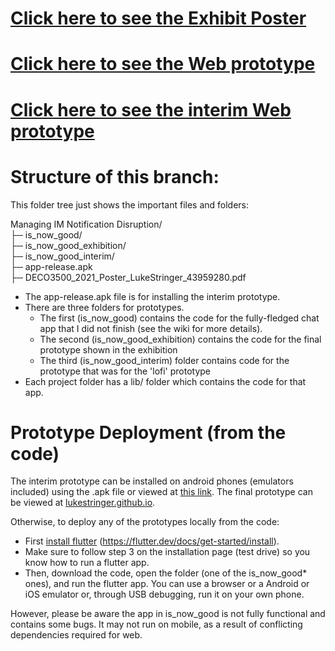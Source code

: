 # [Click here to see the Exhibit Poster](/Managing%20IM%20Notification%20Disruption/DECO3500_2021_Poster_LukeStringer_43959280.pdf)
# [Click here to see the Web prototype](https://lukestringer.github.io)
# [Click here to see the interim Web prototype](https://lukejoshuastringer.github.io/)

# Structure of this branch:
This folder tree just shows the important files and folders:

Managing IM Notification Disruption/  
├─ is_now_good/  
├─ is_now_good_exhibition/  
├─ is_now_good_interim/  
├─ app-release.apk  
├─ DECO3500_2021_Poster_LukeStringer_43959280.pdf  

* The app-release.apk file is for installing the interim prototype. 
* There are three folders for prototypes. 
  * The first (is_now_good) contains the code for the fully-fledged chat app that I did not finish (see the wiki for more details).
  * The second (is_now_good_exhibition) contains the code for the final prototype shown in the exhibition
  * The third (is_now_good_interim) folder contains code for the prototype that was for the 'lofi' prototype
* Each project folder has a lib/ folder which contains the code for that app.
 
# Prototype Deployment (from the code)  
The interim prototype can be installed on android phones (emulators included) using the .apk file or viewed at [this link](https://lukejoshuastringer.github.io/). The final prototype can be viewed at [lukestringer.github.io](https://lukestringer.github.io).

Otherwise, to deploy any of the prototypes locally from the code: 
* First [install flutter](https://flutter.dev/docs/get-started/install) (https://flutter.dev/docs/get-started/install).  
* Make sure to follow step 3 on the installation page (test drive) so you know how to run a flutter app.  
* Then, download the code, open the folder (one of the is_now_good* ones), and run the flutter app. You can use a browser or a Android or iOS emulator or, through USB debugging, run it on your own phone.   

However, please be aware the app in is_now_good is not fully functional and contains some bugs. It may not run on mobile, as a result of conflicting dependencies required for web.

